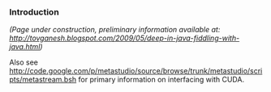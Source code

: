 ### Introduction ###

_(Page under construction, preliminary information available at: http://tovganesh.blogspot.com/2009/05/deep-in-java-fiddling-with-java.html)_

Also see http://code.google.com/p/metastudio/source/browse/trunk/metastudio/scripts/metastream.bsh for primary information on interfacing with CUDA.
